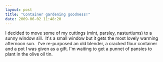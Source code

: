 ```yaml
---
layout: post
title: "Container gardening goodness!"
date: 2009-06-02 11:48:20
---
```


I decided to move some of my cuttings (mint, parsley, nasturtiums) to a sunny window sill.  It's a small window but it gets the most lovely warming afternoon sun.  I've re-purposed an old blender, a cracked flour container and a pot I was given as a gift. I'm waiting to get a punnet of pansies to plant in the olive oil tin.